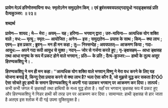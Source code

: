 **प्रायेण मेऽयं हरिणोरुमायिना** **वध: स्मृतोऽनेन समुद्यतेन किम् ।** **एवं ब्रुवंस्त्ववयपतद्गदायुधो** **नदन्नृङ्क्षसहं प्रति दैत्यकुञ्जर: ॥ २३॥** 

**शब्दार्थ** 

**प्रायेण—** **शायद** **; मे—** **मेरा** **; अयम्—** **यह** **; हरिणा—** **भगवान् द्वारा** **; उरु-मायिना—** **अत्यधिक योग शक्ति वाले** **; वध:—** **मृत्यु** **;** **स्मृत:—** **आयोजित** **; अनेन—** **इस** **; समुद्यतेन—** **प्रयास के साथ** **; किम्—** **क्या लाभ** **; एवम्—** **इस प्रकार** **; ब्रुवन्—** **मन ही मन कहा** **;** **तु—** **निस्सन्देह** **; अवयपतत्—** **आक्रमण किया** **; गदा-आयुध:—** **अपने गदा रूपी आयुध से युक्त** **; नदन्—** **जोर से गर्जना करते** **हुए** **; नृ-ङ्क्षसहम्—** **आधा ङ्क्षसह तथा आधा मनुष्य के रूप में प्रकट होने वाले भगवान्** **; प्रति—** **के प्रति** **; दैत्य-कुञ्जर:—** **हाथी के** **तुल्य असुर हिरण्यकशिपु ने।** **.** 

**हिरण्यकशिपु ने मन ही मन कहा : ''अत्यधिक योग शक्ति वाले भगवान् विष्णु ने मेरा वध** **करने के लिए यह योजना बनाई है, किन्तु ऐसा प्रयास करने से क्या लाभ है? भला ऐसा कौन** **है, जो मुझसे युद्ध कर सकता है?ÓÓ ऐसा सोचते हुए हाथी के समान हिरण्यकशिपु ने अपनी** **गदा उठाकर भगवान् पर आक्रमण कर दिया।** **तात्पर्य :** कभी कभी जंगल में ङ्क्षसहों तथा हाथियों के मध्य युद्ध होता है। यहाँ पर भगवान् ङ्क्षसह रूप में प्रकट हुए और हिरण्यकशिपु ने निडर हाथी की तरह उन पर आक्रमण कर दिया। सामान्यत: हाथी ङ्क्षसह से हार जाता है अतएव इस श्लोक में दी गई उपमा युक्तियुक्त है।  